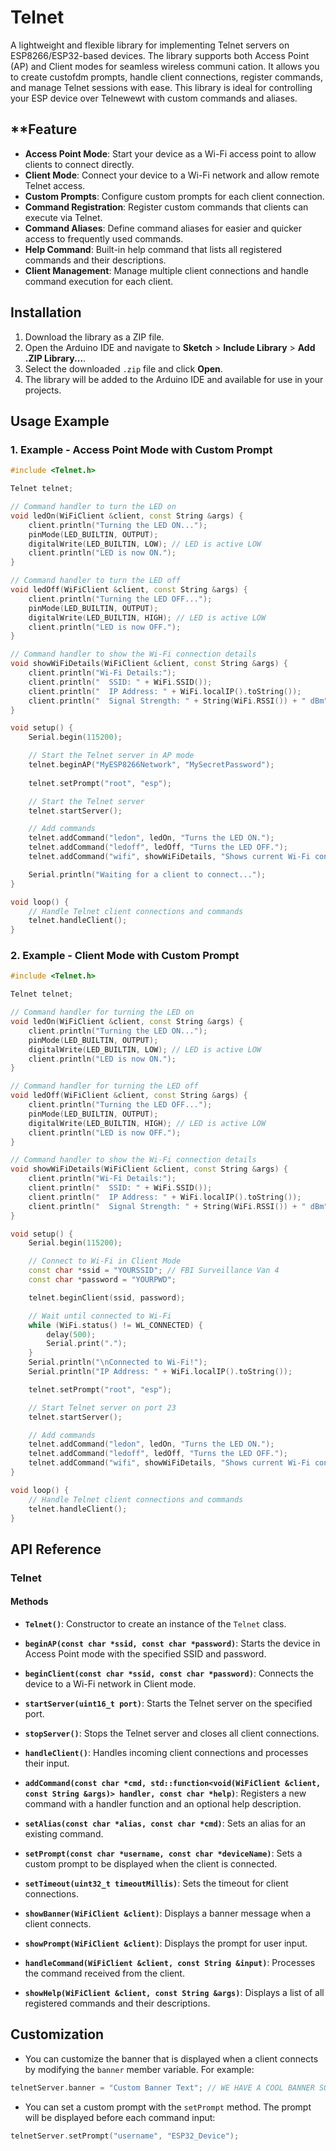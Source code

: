 # **Telnet**


A lightweight and flexible library for implementing Telnet servers on ESP8266/ESP32-based devices. The library supports both Access Point (AP) and Client modes for seamless wireless communi cation. It allows you to create custofdm prompts, handle client connections, register commands, and manage Telnet sessions with ease. This library is ideal for controlling your ESP device over Telnewewt with custom commands and aliases.


## **Feature

- **Access Point Mode**: Start your device as a Wi-Fi access point to allow clients to connect directly.
- **Client Mode**: Connect your device to a Wi-Fi network and allow remote Telnet access.
- **Custom Prompts**: Configure custom prompts for each client connection.
- **Command Registration**: Register custom commands that clients can execute via Telnet.
- **Command Aliases**: Define command aliases for easier and quicker access to frequently used commands.
- **Help Command**: Built-in help command that lists all registered commands and their descriptions.
- **Client Management**: Manage multiple client connections and handle command execution for each client.

## **Installation**

1. Download the library as a ZIP file.
2. Open the Arduino IDE and navigate to **Sketch** > **Include Library** > **Add .ZIP Library...**.
3. Select the downloaded `.zip` file and click **Open**.
4. The library will be added to the Arduino IDE and available for use in your projects.

## **Usage Example**

### **1. Example - Access Point Mode with Custom Prompt**

```cpp
#include <Telnet.h>

Telnet telnet;

// Command handler to turn the LED on
void ledOn(WiFiClient &client, const String &args) {
    client.println("Turning the LED ON...");
    pinMode(LED_BUILTIN, OUTPUT);
    digitalWrite(LED_BUILTIN, LOW); // LED is active LOW
    client.println("LED is now ON.");
}

// Command handler to turn the LED off
void ledOff(WiFiClient &client, const String &args) {
    client.println("Turning the LED OFF...");
    pinMode(LED_BUILTIN, OUTPUT);
    digitalWrite(LED_BUILTIN, HIGH); // LED is active LOW
    client.println("LED is now OFF.");
}

// Command handler to show the Wi-Fi connection details
void showWiFiDetails(WiFiClient &client, const String &args) {
    client.println("Wi-Fi Details:");
    client.println("  SSID: " + WiFi.SSID());
    client.println("  IP Address: " + WiFi.localIP().toString());
    client.println("  Signal Strength: " + String(WiFi.RSSI()) + " dBm");
}

void setup() {
    Serial.begin(115200);

    // Start the Telnet server in AP mode
    telnet.beginAP("MyESP8266Network", "MySecretPassword");
    
    telnet.setPrompt("root", "esp");

    // Start the Telnet server
    telnet.startServer();

    // Add commands
    telnet.addCommand("ledon", ledOn, "Turns the LED ON.");
    telnet.addCommand("ledoff", ledOff, "Turns the LED OFF.");
    telnet.addCommand("wifi", showWiFiDetails, "Shows current Wi-Fi connection details.");

    Serial.println("Waiting for a client to connect...");
}

void loop() {
    // Handle Telnet client connections and commands
    telnet.handleClient();
}
```

### **2. Example - Client Mode with Custom Prompt**

```cpp
#include <Telnet.h>

Telnet telnet;

// Command handler for turning the LED on
void ledOn(WiFiClient &client, const String &args) {
    client.println("Turning the LED ON...");
    pinMode(LED_BUILTIN, OUTPUT);
    digitalWrite(LED_BUILTIN, LOW); // LED is active LOW
    client.println("LED is now ON.");
}

// Command handler for turning the LED off
void ledOff(WiFiClient &client, const String &args) {
    client.println("Turning the LED OFF...");
    pinMode(LED_BUILTIN, OUTPUT);
    digitalWrite(LED_BUILTIN, HIGH); // LED is active LOW
    client.println("LED is now OFF.");
}

// Command handler to show the Wi-Fi connection details
void showWiFiDetails(WiFiClient &client, const String &args) {
    client.println("Wi-Fi Details:");
    client.println("  SSID: " + WiFi.SSID());
    client.println("  IP Address: " + WiFi.localIP().toString());
    client.println("  Signal Strength: " + String(WiFi.RSSI()) + " dBm");
}

void setup() {
    Serial.begin(115200);

    // Connect to Wi-Fi in Client Mode
    const char *ssid = "YOURSSID"; // FBI Surveillance Van 4
    const char *password = "YOURPWD";

    telnet.beginClient(ssid, password);

    // Wait until connected to Wi-Fi
    while (WiFi.status() != WL_CONNECTED) {
        delay(500);
        Serial.print(".");
    }
    Serial.println("\nConnected to Wi-Fi!");
    Serial.println("IP Address: " + WiFi.localIP().toString());

    telnet.setPrompt("root", "esp");

    // Start Telnet server on port 23
    telnet.startServer();

    // Add commands
    telnet.addCommand("ledon", ledOn, "Turns the LED ON.");
    telnet.addCommand("ledoff", ledOff, "Turns the LED OFF.");
    telnet.addCommand("wifi", showWiFiDetails, "Shows current Wi-Fi connection details.");
}

void loop() {
    // Handle Telnet client connections and commands
    telnet.handleClient();
}
```

## **API Reference**

### **Telnet**

#### **Methods**

- **`Telnet()`**: Constructor to create an instance of the `Telnet` class.

- **`beginAP(const char *ssid, const char *password)`**: Starts the device in Access Point mode with the specified SSID and password.

- **`beginClient(const char *ssid, const char *password)`**: Connects the device to a Wi-Fi network in Client mode.

- **`startServer(uint16_t port)`**: Starts the Telnet server on the specified port.

- **`stopServer()`**: Stops the Telnet server and closes all client connections.

- **`handleClient()`**: Handles incoming client connections and processes their input.

- **`addCommand(const char *cmd, std::function<void(WiFiClient &client, const String &args)> handler, const char *help)`**: Registers a new command with a handler function and an optional help description.

- **`setAlias(const char *alias, const char *cmd)`**: Sets an alias for an existing command.

- **`setPrompt(const char *username, const char *deviceName)`**: Sets a custom prompt to be displayed when the client is connected.

- **`setTimeout(uint32_t timeoutMillis)`**: Sets the timeout for client connections.

- **`showBanner(WiFiClient &client)`**: Displays a banner message when a client connects.

- **`showPrompt(WiFiClient &client)`**: Displays the prompt for user input.

- **`handleCommand(WiFiClient &client, const String &input)`**: Processes the command received from the client.

- **`showHelp(WiFiClient &client, const String &args)`**: Displays a list of all registered commands and their descriptions.

## **Customization**

- You can customize the banner that is displayed when a client connects by modifying the `banner` member variable. For example:

```cpp
telnetServer.banner = "Custom Banner Text"; // WE HAVE A COOL BANNER SO DONT SET IT
```

- You can set a custom prompt with the `setPrompt` method. The prompt will be displayed before each command input:

```cpp
telnetServer.setPrompt("username", "ESP32_Device");

